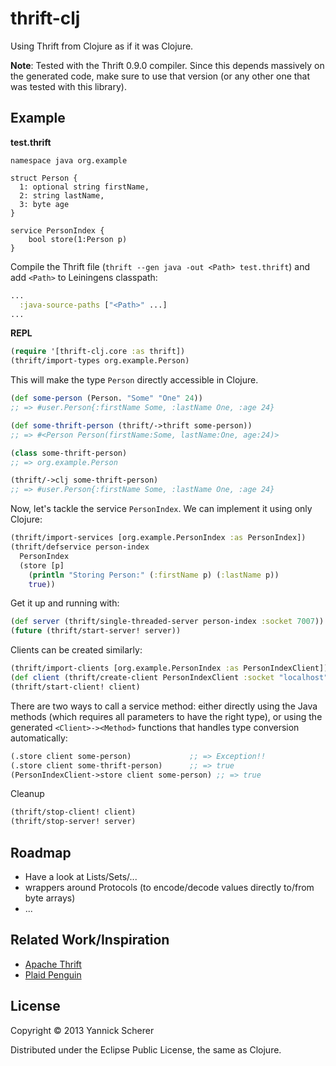 # thrift-clj

Using Thrift from Clojure as if it was Clojure.

__Note__: Tested with the Thrift 0.9.0 compiler. Since this depends massively on the generated code, make sure to use
that version (or any other one that was tested with this library).

## Example

__test.thrift__

```thrift
namespace java org.example

struct Person {
  1: optional string firstName,
  2: string lastName,
  3: byte age
}

service PersonIndex {
    bool store(1:Person p)
}
```

Compile the Thrift file (`thrift --gen java -out <Path> test.thrift`) and add `<Path>` to 
Leiningens classpath:

```clojure
...
  :java-source-paths ["<Path>" ...]
...
```

__REPL__

```clojure
(require '[thrift-clj.core :as thrift])
(thrift/import-types org.example.Person)
```

This will make the type `Person` directly accessible in Clojure.

```clojure
(def some-person (Person. "Some" "One" 24))
;; => #user.Person{:firstName Some, :lastName One, :age 24}

(def some-thrift-person (thrift/->thrift some-person))
;; => #<Person Person(firstName:Some, lastName:One, age:24)>

(class some-thrift-person)
;; => org.example.Person

(thrift/->clj some-thrift-person)
;; => #user.Person{:firstName Some, :lastName One, :age 24}
``` 

Now, let's tackle the service `PersonIndex`. We can implement it using only Clojure:

```clojure
(thrift/import-services [org.example.PersonIndex :as PersonIndex])
(thrift/defservice person-index
  PersonIndex
  (store [p]
    (println "Storing Person:" (:firstName p) (:lastName p))
    true))
```

Get it up and running with:

```clojure
(def server (thrift/single-threaded-server person-index :socket 7007))
(future (thrift/start-server! server))
```

Clients can be created similarly:

```clojure
(thrift/import-clients [org.example.PersonIndex :as PersonIndexClient])
(def client (thrift/create-client PersonIndexClient :socket "localhost" 7007))
(thrift/start-client! client)
```

There are two ways to call a service method: either directly using the Java methods 
(which requires all parameters to have the right type), or using the generated 
`<Client>-><Method>` functions that handles type conversion automatically:

```clojure
(.store client some-person)             ;; => Exception!!
(.store client some-thrift-person)      ;; => true
(PersonIndexClient->store client some-person) ;; => true
```

Cleanup

```clojure
(thrift/stop-client! client)
(thrift/stop-server! server)
```

## Roadmap

- Have a look at Lists/Sets/...
- wrappers around Protocols (to encode/decode values directly to/from byte arrays)
- ...

## Related Work/Inspiration

- [Apache Thrift](https://github.com/apache/thrift)
- [Plaid Penguin](https://github.com/ithayer/plaid-penguin)

## License

Copyright &copy; 2013 Yannick Scherer

Distributed under the Eclipse Public License, the same as Clojure.
